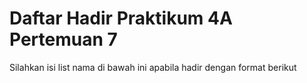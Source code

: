 # Daftar Hadir Praktikum 4A Pertemuan 7
Silahkan isi list nama di bawah ini apabila hadir dengan format berikut
